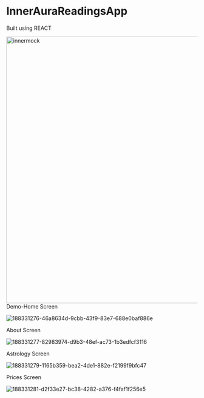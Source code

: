 # InnerAuraReadingsApp
Built using REACT




<img width="701" alt="innermock" src="https://user-images.githubusercontent.com/74566532/188331193-c880143a-1fcf-469b-ac56-8533e0db1028.png">
Demo-Home Screen


![188331276-46a8634d-9cbb-43f9-83e7-688e0baf886e](https://user-images.githubusercontent.com/74566532/188331421-580d206d-244e-46c8-ae96-1af91a6f2f5a.gif)

About Screen


![188331277-82983974-d9b3-48ef-ac73-1b3edfcf3116](https://user-images.githubusercontent.com/74566532/188331466-31b0c688-a4cd-47ad-a505-83badc1b6a92.gif)

Astrology Screen

![188331279-1165b359-bea2-4de1-882e-f2199f9bfc47](https://user-images.githubusercontent.com/74566532/188331506-99b6cd0f-a223-4997-95ac-119e4e72702e.gif)

Prices Screen

![188331281-d2f33e27-bc38-4282-a376-f4faf1f256e5](https://user-images.githubusercontent.com/74566532/188331520-ed87849e-cc9e-48ac-b652-880a0f3ed09c.gif)




